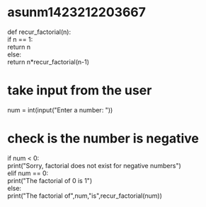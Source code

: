 # asunm1423212203667
def recur_factorial(n):  
   if n == 1:  
       return n  
   else:  
       return n*recur_factorial(n-1)  
# take input from the user  
num = int(input("Enter a number: "))  
# check is the number is negative  
if num < 0:  
   print("Sorry, factorial does not exist for negative numbers")  
elif num == 0:  
   print("The factorial of 0 is 1")  
else:  
   print("The factorial of",num,"is",recur_factorial(num))

